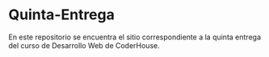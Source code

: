 # Quinta-Entrega
En este repositorio se encuentra el sitio correspondiente a la quinta entrega del curso de Desarrollo Web de CoderHouse.
